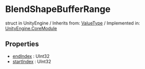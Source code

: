 # BlendShapeBufferRange
struct in UnityEngine
 / Inherits from: <a href="https://docs.unity3d.com/6000.1/Documentation/ScriptReference/ValueType.html">ValueType</a> / Implemented in: <a href="https://docs.unity3d.com/6000.1/Documentation/ScriptReference/UnityEngine.CoreModule.html">UnityEngine.CoreModule</a>

## Properties
- <a href="https://docs.unity3d.com/6000.1/Documentation/ScriptReference/BlendShapeBufferRange-endIndex.html">endIndex</a> : UInt32
- <a href="https://docs.unity3d.com/6000.1/Documentation/ScriptReference/BlendShapeBufferRange-startIndex.html">startIndex</a> : UInt32
